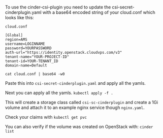 To use the cinder-csi-plugin you need to update the csi-secret-cinderplugin.yaml with a base64 encoded string of your cloud.conf which looks like this:

`cloud.conf`
```
[Global]
region=AMS
username=LOGINNAME
password=YOURPASSWORD
auth-url="https://identity.openstack.cloudvps.com/v3"
tenant-name="YOUR-PROJECT-ID"
tenant-id=YOUR-TENANT_ID
domain-name=Default
```

`cat cloud.conf | base64 -w0`

Paste this into `csi-secret-cinderplugin.yaml` and apply all the yamls.

Next you can apply all the yamls.
`kubectl apply -f .`

This will create a storage class called `csi-sc-cinderplugin` and create a 1Gi volume and attach it to an example nginx service though `nginx.yaml`.

Check your claims with
`kubectl get pvc`

You can also verify if the volume was created on OpenStack with:
`cinder list`
